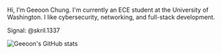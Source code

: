 Hi, I’m Geeoon Chung.  I'm currently an ECE student at the University of Washington.  I like cybersecurity, networking, and full-stack development.

Signal: @skril.1337

![Geeoon's GitHub stats](https://github-readme-stats.vercel.app/api?username=geeoon&theme=merko)

<!---
![Top Langs](https://github-readme-stats.vercel.app/api/top-langs/?username=geeoon&theme=merko)

Geeoon/Geeoon is a ✨ special ✨ repository because its `README.md` (this file) appears on your GitHub profile.
You can click the Preview link to take a look at your changes.
--->
